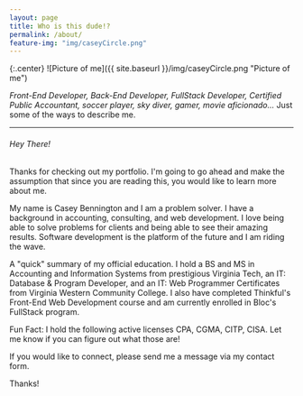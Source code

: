 ```yaml
---
layout: page
title: Who is this dude!?
permalink: /about/
feature-img: "img/caseyCircle.png"
---
```

{:.center}
![Picture of me]({{ site.baseurl }}/img/caseyCircle.png "Picture of me")

_Front-End Developer, Back-End Developer, FullStack Developer, Certified Public Accountant, soccer player, sky diver, gamer, movie aficionado..._
Just some of the ways to describe me.

---

###### Hey There!

Thanks for checking out my portfolio. I'm going to go ahead and make the assumption that since you are reading this, you would like to learn more about me.

My name is Casey Bennington and I am a problem solver. I have a background in accounting, consulting, and web development.
I love being able to solve problems for clients and being able to see their amazing results. Software development is the platform of the future and I am riding the wave.

A "quick" summary of my official education.
I hold a BS and MS in Accounting and Information Systems from prestigious Virginia Tech, an IT: Database & Program Developer, and an IT: Web Programmer Certificates from Virginia Western Community College. I also have completed Thinkful's Front-End Web Development course and am currently enrolled in Bloc's FullStack program.

Fun Fact: I hold the following active licenses CPA, CGMA, CITP, CISA. Let me know if you can figure out what those are!

If you would like to connect, please send me a message via my contact form.

Thanks!
